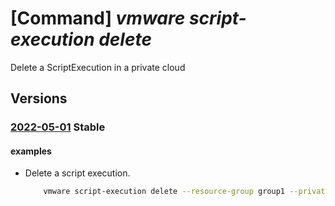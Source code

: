 # [Command] _vmware script-execution delete_

Delete a ScriptExecution in a private cloud

## Versions

### [2022-05-01](/Resources/mgmt-plane/L3N1YnNjcmlwdGlvbnMve30vcmVzb3VyY2Vncm91cHMve30vcHJvdmlkZXJzL21pY3Jvc29mdC5hdnMvcHJpdmF0ZWNsb3Vkcy97fS9zY3JpcHRleGVjdXRpb25zL3t9/2022-05-01.xml) **Stable**

<!-- mgmt-plane /subscriptions/{}/resourcegroups/{}/providers/microsoft.avs/privateclouds/{}/scriptexecutions/{} 2022-05-01 -->

#### examples

- Delete a script execution.
    ```bash
        vmware script-execution delete --resource-group group1 --private-cloud cloud1 --name addSsoServer
    ```
